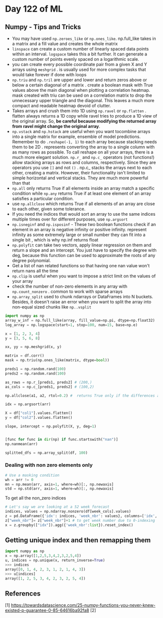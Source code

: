 # Day 122 of ML 

## Numpy - Tips and Tricks

* You may have used `np.zeroes_like` or `np.ones_like`. np.full_like takes in a matrix and a fill value and creates the whole matrix
* `linspace`  can create a custom number of linearly spaced data points within an interval. `logspace` takes this a bit further. It can generate a custom number of points evenly spaced on a logarithmic scale. 
* you can create every possible coordinate pair from a given X and Y arrays using `meshgrid` . is usually used for more complex tasks that would take forever if done with loops
* `np.triu` and `np.tril` are upper and lower and return zeros above or below a certain diagonal of a matrix .  create a boolean mask with True values above the main diagonal when plotting a correlation heatmap. mask created with triu can be used on a correlation matrix to drop the unnecessary upper triangle and the diagonal. This leaves a much more compact and readable heatmap devoid of clutter.
* Takes arrays and crush them into 1D using `np.ravel` or `np.flatten` .  flatten always returns a 1D copy while ravel tries to produce a 1D view of the original array. So, **be careful because modifying the returned array from ravel might change the original array**. 
* `np.vstack` and `np.hstack` are useful when you want tocombine arrays into a single matrix for example, ensemble of model predictions. Remember to do `.reshape(-1, 1)` to each array because stacking needs them to be 2D . represents converting the array to a single column with as many rows as possible. To call reshape on all your arrays, there is a much more elegant solution. `np.r_` and `np.c_` operators (not functions!) allow stacking arrays as rows and columns, respectively. Since they are operators you use `[]` and not `()` . np.c_ stacks the arrays next to each other, creating a matrix. However, their functionality isn't limited to simple horizontal and vertical stacks. They are much more powerful than that
* `np.all` only returns True if all elements inside an array match a specific condition while `np.any` returns True if at least one element of an array satisfies a particular condition.
* use `np.allclose` which returns True if all elements of an array are close to each other, given some tolerance.
* If you need the indices that would sort an array to use the same indices multiple times over for different purposes, use `np.argsort`
* `np.isneginf` and `np.isposinf` - These two boolean functions check if an element in an array is negative infinity or positive infinity. represent infinity as some extremely large or small number they can fit into a single bit , which is why np.inf returns float 
* `np.polyfit` can take two vectors, apply linear regression on them and return a slope and an intercept. You just have to specify the degree with deg, because this function can be used to approximate the roots of any degree polynomial.
* Get a list of nan related functions so that having one nan value won't return nans all the time
* `np.clip` is useful when you want to impose a strict limit on the values of your array
* check the number of non-zero elements in any array with `np.count_nonzero` . common to work with sparse arrays
* `np.array_split` used to chunk ndarrays or DataFrames into N buckets. Besides, it doesn't raise an error when you want to split the array into non-equal sized chunks like `np..vsplit`

```python
import numpy as np
array_w_inf = np.full_like(array, fill_value=np.pi, dtype=np.float32)
log_array = np.logspace(start=1, stop=100, num=15, base=np.e)

x = [1, 2, 3, 4]
y = [3, 5, 6, 8]

xx, yy = np.meshgrid(x, y)

matrix = df.corr()
mask = np.triu(np.ones_like(matrix, dtype=bool))

preds1 = np.random.rand(100)
preds2 = np.random.rand(100)

as_rows = np.r_[preds1, preds2] # (200,)
as_cols = np.c_[preds1, preds2] # (100,2)

np.allclose(a1, a2, rtol=0.2) #  returns True only if the differences are smaller (<) than rtol, not <=!

idx = np.argsort(arr)

X = df["col1"].values.flatten()
y = df["col2"].values.flatten()

slope, intercept = np.polyfit(X, y, deg=1)


[func for func in dir(np) if func.startswith("nan")]
np.nanmean(arr)

splitted_dfs = np.array_split(df, 100)
```

### Dealing with non zero elements only

```python
# Use a masking condition
wh = arr != 0
mn = np.mean(arr, axis=1, where=wh)[:, np.newaxis]
std = np.std(arr, axis=1, where=wh)[:, np.newaxis]
```

To get all the non_zero indices

```python
# Let's say we are looking at a 52 week forecast
indices, values = np.ndarray.nonzero(df[week_cols].values)
z = pd.DataFrame({'idx': indices, 'week_nbr': values}, columns=['idx', 'week_nbr'])
z["week_nbr"]= z["week_nbr"]+1 # to get week number due to 0-indexing
x = z.groupby(["idx"]).agg({'week_nbr':list}).reset_index()

```

## Getting unique index and then remapping them

```python
import numpy as np
x = np.array([1,2,5,3,4,2,3,2,5,4])
u, indices = np.unique(x, return_inverse=True)
>>> indices
array([0, 1, 4, 2, 3, 1, 2, 1, 4, 3])
>>> u[indices]
array([1, 2, 5, 3, 4, 2, 3, 2, 5, 4])
```

**References**
------------
[1]  https://towardsdatascience.com/25-numpy-functions-you-never-knew-existed-p-guarantee-0-85-64616ba92fa8
[2]
